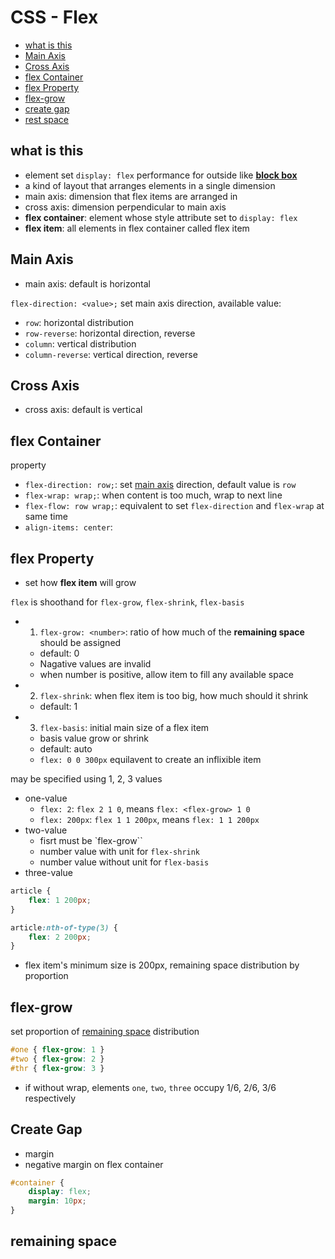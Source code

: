 # CSS - Flex

* [what is this](#what-is-this)
* [Main Axis](#main-axis)
* [Cross Axis](#cross-axis)
* [flex Container](#flex-container)
* [flex Property](#flex-property)
* [flex-grow](#flex-grow)
* [create gap](#create-gap)
* [rest space](#rest-space)

## what is this

- element set `display: flex` performance for outside like [**block box**](css-box-model-sorted.md#block-box)
- a kind of layout that arranges elements in a single dimension
- main axis: dimension that flex items are arranged in
- cross axis: dimension perpendicular to main axis
- **flex container**: element whose style attribute set to `display: flex`
- **flex item**: all elements in flex container called flex item

## Main Axis

- main axis: default is horizontal

`flex-direction: <value>;` set main axis direction, available value:

- `row`: horizontal distribution
- `row-reverse`: horizontal direction, reverse
- `column`: vertical distribution
- `column-reverse`: vertical direction, reverse 

## Cross Axis

- cross axis: default is vertical

## flex Container

property

- `flex-direction: row;`: set [main axis](#main-axis) direction, default value is `row`
- `flex-wrap: wrap;`: when content is too much, wrap to next line
- `flex-flow: row wrap;`: equivalent to set `flex-direction` and `flex-wrap` at same time
- `align-items: center`:

## flex Property

- set how **flex item** will grow

`flex` is shoothand for `flex-grow`, `flex-shrink`, `flex-basis`

- 1. `flex-grow: <number>`: ratio of how much of the **remaining space** should be assigned
  - default: 0
  - Nagative values are invalid
  - when number is positive, allow item to fill any available space
- 2. `flex-shrink`: when flex item is too big, how much should it shrink
  - default: 1
- 3. `flex-basis`: initial main size of a flex item
  - basis value grow or shrink
  - default: auto
  - `flex: 0 0 300px` equilavent to create an inflixible item

may be specified using 1, 2, 3 values

- one-value
  - `flex: 2`: `flex 2 1 0`, means `flex: <flex-grow> 1 0`
  - `flex: 200px`: `flex 1 1 200px`, means `flex: 1 1 200px`
- two-value
  - fisrt must be `flex-grow``
  - number value with unit for `flex-shrink`
  - number value without unit for `flex-basis`
- three-value

```css
article {
    flex: 1 200px;
}

article:nth-of-type(3) {
    flex: 2 200px;
}
```

- flex item's minimum size is 200px, remaining space distribution by proportion


## flex-grow

set proportion of [remaining space](#remaining-space) distribution

```css
#one { flex-grow: 1 }
#two { flex-grow: 2 }
#thr { flex-grow: 3 }
```

- if without wrap, elements `one`, `two`, `three` occupy 1/6, 2/6, 3/6 respectively

## Create Gap

- margin
- negative margin on flex container

```css
#container {
    display: flex;
    margin: 10px;
}
```

## remaining space

